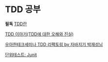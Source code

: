 # TDD 공부

**필독**
[TDD란](https://gmlwjd9405.github.io/2018/06/03/agile-tdd.html)

[TDD 이야기(TDD에 대한 오해와 진실)](http://cloudrain21.com/test-driven-development)

[우아한테크세미나 TDD 리팩토링 by 자바지기 박재성님
](https://www.youtube.com/watch?v=bIeqAlmNRrA&feature=youtu.be)

[단위테스트: Junit](https://brunch.co.kr/@pubjinson/16)

